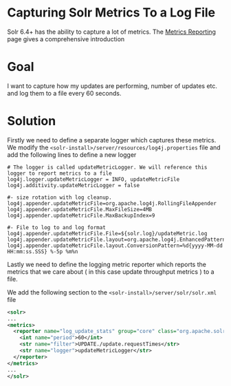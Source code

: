 # Capturing Solr Metrics To a Log File

Solr 6.4+ has the ability to capture a lot of metrics. The [Metrics Reporting](http://lucene.apache.org/solr/guide/metrics-reporting.html) page gives a comprehensive introduction  


# Goal
I want to capture how my updates are performing, number of updates etc. and log them to a file every 60 seconds. 


# Solution
Firstly we need to define a separate logger which captures these metrics. We modify the `<solr-install>/server/resources/log4j.properties` file and add the following lines to define a new logger

```properties
# The logger is called updateMetricLogger. We will reference this logger to report metrics to a file
log4j.logger.updateMetricLogger = INFO, updateMetricFile
log4j.additivity.updateMetricLogger = false

#- size rotation with log cleanup.
log4j.appender.updateMetricFile=org.apache.log4j.RollingFileAppender
log4j.appender.updateMetricFile.MaxFileSize=4MB
log4j.appender.updateMetricFile.MaxBackupIndex=9

#- File to log to and log format
log4j.appender.updateMetricFile.File=${solr.log}/updateMetric.log
log4j.appender.updateMetricFile.layout=org.apache.log4j.EnhancedPatternLayout
log4j.appender.updateMetricFile.layout.ConversionPattern=%d{yyyy-MM-dd HH:mm:ss.SSS} %-5p %m%n
```


Lastly we need to define the logging metric reporter which reports the metrics that we care about ( in this case update throughput metrics ) to a file.  

We add the following section to the `<solr-install>/server/solr/solr.xml` file 

```xml
<solr>
...
<metrics>
  <reporter name="log_update_stats" group="core" class="org.apache.solr.metrics.reporters.SolrSlf4jReporter">
    <int name="period">60</int>
    <str name="filter">UPDATE./update.requestTimes</str>
    <str name="logger">updateMetricLogger</str>
  </reporter>
</metrics>
...
</solr>
``` 